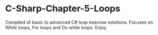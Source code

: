 # C-Sharp-Chapter-5-Loops
Compiled of basic to advanced C# loop exercise solutions. Focuses on While loops, For loops and Do while loops. Enjoy
